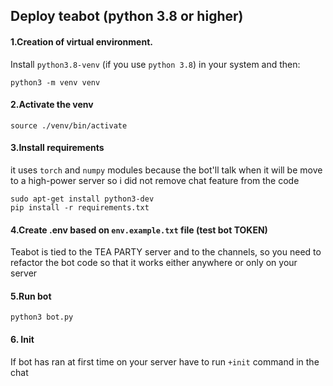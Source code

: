 ## Deploy teabot (python 3.8 or higher)

#### 1.Creation of virtual environment.

Install `python3.8-venv` (if you use `python 3.8`) in your system and then:

`python3 -m venv venv`

#### 2.Activate the venv

`source ./venv/bin/activate`

#### 3.Install requirements

it uses `torch` and `numpy` modules because the bot'll talk when it will be move to a high-power server so i did not remove chat feature from the code

```
sudo apt-get install python3-dev
pip install -r requirements.txt
```

#### 4.Create .env based on `env.example.txt` file (test bot TOKEN)

Teabot is tied to the TEA PARTY server and to the channels, so you need to refactor the bot code so that it works either anywhere or only on your server

#### 5.Run bot

`python3 bot.py`

#### 6. Init

If bot has ran at first time on your server have to run `+init` command in the chat
